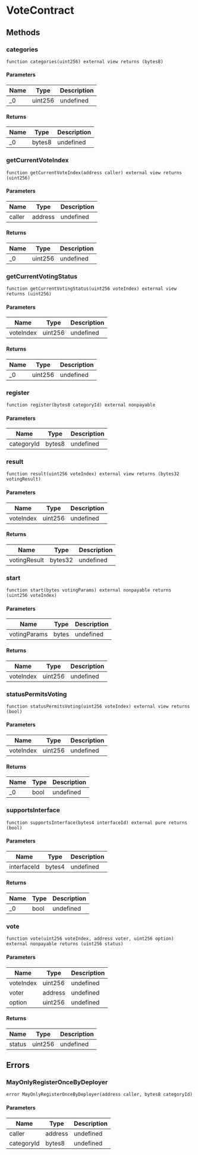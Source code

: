 # VoteContract









## Methods

### categories

```solidity
function categories(uint256) external view returns (bytes8)
```





#### Parameters

| Name | Type | Description |
|---|---|---|
| _0 | uint256 | undefined |

#### Returns

| Name | Type | Description |
|---|---|---|
| _0 | bytes8 | undefined |

### getCurrentVoteIndex

```solidity
function getCurrentVoteIndex(address caller) external view returns (uint256)
```





#### Parameters

| Name | Type | Description |
|---|---|---|
| caller | address | undefined |

#### Returns

| Name | Type | Description |
|---|---|---|
| _0 | uint256 | undefined |

### getCurrentVotingStatus

```solidity
function getCurrentVotingStatus(uint256 voteIndex) external view returns (uint256)
```





#### Parameters

| Name | Type | Description |
|---|---|---|
| voteIndex | uint256 | undefined |

#### Returns

| Name | Type | Description |
|---|---|---|
| _0 | uint256 | undefined |

### register

```solidity
function register(bytes8 categoryId) external nonpayable
```





#### Parameters

| Name | Type | Description |
|---|---|---|
| categoryId | bytes8 | undefined |

### result

```solidity
function result(uint256 voteIndex) external view returns (bytes32 votingResult)
```





#### Parameters

| Name | Type | Description |
|---|---|---|
| voteIndex | uint256 | undefined |

#### Returns

| Name | Type | Description |
|---|---|---|
| votingResult | bytes32 | undefined |

### start

```solidity
function start(bytes votingParams) external nonpayable returns (uint256 voteIndex)
```





#### Parameters

| Name | Type | Description |
|---|---|---|
| votingParams | bytes | undefined |

#### Returns

| Name | Type | Description |
|---|---|---|
| voteIndex | uint256 | undefined |

### statusPermitsVoting

```solidity
function statusPermitsVoting(uint256 voteIndex) external view returns (bool)
```





#### Parameters

| Name | Type | Description |
|---|---|---|
| voteIndex | uint256 | undefined |

#### Returns

| Name | Type | Description |
|---|---|---|
| _0 | bool | undefined |

### supportsInterface

```solidity
function supportsInterface(bytes4 interfaceId) external pure returns (bool)
```





#### Parameters

| Name | Type | Description |
|---|---|---|
| interfaceId | bytes4 | undefined |

#### Returns

| Name | Type | Description |
|---|---|---|
| _0 | bool | undefined |

### vote

```solidity
function vote(uint256 voteIndex, address voter, uint256 option) external nonpayable returns (uint256 status)
```





#### Parameters

| Name | Type | Description |
|---|---|---|
| voteIndex | uint256 | undefined |
| voter | address | undefined |
| option | uint256 | undefined |

#### Returns

| Name | Type | Description |
|---|---|---|
| status | uint256 | undefined |




## Errors

### MayOnlyRegisterOnceByDeployer

```solidity
error MayOnlyRegisterOnceByDeployer(address caller, bytes8 categoryId)
```





#### Parameters

| Name | Type | Description |
|---|---|---|
| caller | address | undefined |
| categoryId | bytes8 | undefined |


